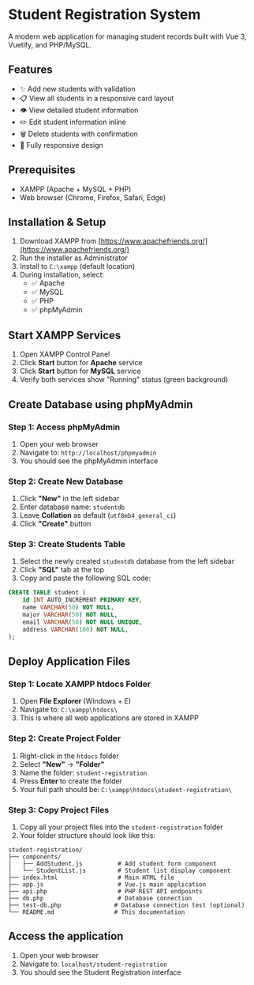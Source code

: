 # Student Registration System

A modern web application for managing student records built with Vue 3, Vuetify, and PHP/MySQL.

## Features

- ✨ Add new students with validation
- 📋 View all students in a responsive card layout
- 👁️ View detailed student information
- ✏️ Edit student information inline
- 🗑️ Delete students with confirmation
- 📱 Fully responsive design

## Prerequisites

- XAMPP (Apache + MySQL + PHP)
- Web browser (Chrome, Firefox, Safari, Edge)

## Installation & Setup

1. Download XAMPP from [https://www.apachefriends.org/](https://www.apachefriends.org/)
2. Run the installer as Administrator
3. Install to `C:\xampp` (default location)
4. During installation, select:
   - ✅ Apache
   - ✅ MySQL
   - ✅ PHP
   - ✅ phpMyAdmin

## Start XAMPP Services

1. Open XAMPP Control Panel
2. Click **Start** button for **Apache** service
3. Click **Start** button for **MySQL** service
4. Verify both services show "Running" status (green background)

## Create Database using phpMyAdmin

### Step 1: Access phpMyAdmin
1. Open your web browser
2. Navigate to: `http://localhost/phpmyadmin`
3. You should see the phpMyAdmin interface

### Step 2: Create New Database
1. Click **"New"** in the left sidebar
2. Enter database name: `studentdb`
3. Leave **Collation** as default (`utf8mb4_general_ci`)
4. Click **"Create"** button

### Step 3: Create Students Table
1. Select the newly created `studentdb` database from the left sidebar
2. Click **"SQL"** tab at the top
3. Copy and paste the following SQL code:

```sql
CREATE TABLE student (
    id INT AUTO_INCREMENT PRIMARY KEY,
    name VARCHAR(50) NOT NULL,
    major VARCHAR(50) NOT NULL,
    email VARCHAR(50) NOT NULL UNIQUE,
    address VARCHAR(100) NOT NULL,
);
```

## Deploy Application Files

### Step 1: Locate XAMPP htdocs Folder
1. Open **File Explorer** (Windows + E)
2. Navigate to: `C:\xampp\htdocs\`
3. This is where all web applications are stored in XAMPP

### Step 2: Create Project Folder
1. Right-click in the `htdocs` folder
2. Select **"New"** → **"Folder"**
3. Name the folder: `student-registration`
4. Press **Enter** to create the folder
5. Your full path should be: `C:\xampp\htdocs\student-registration\`

### Step 3: Copy Project Files
1. Copy all your project files into the `student-registration` folder
2. Your folder structure should look like this:

````
student-registration/
├── components/
│   ├── AddStudent.js          # Add student form component
│   └── StudentList.js         # Student list display component
├── index.html                 # Main HTML file
├── app.js                     # Vue.js main application
├── api.php                    # PHP REST API endpoints
├── db.php                     # Database connection
├── test-db.php               # Database connection test (optional)
└── README.md                 # This documentation
````

## Access the application
1. Open your web browser
2. Navigate to: `localhost/student-registration`
3. You should see the Student Registration interface